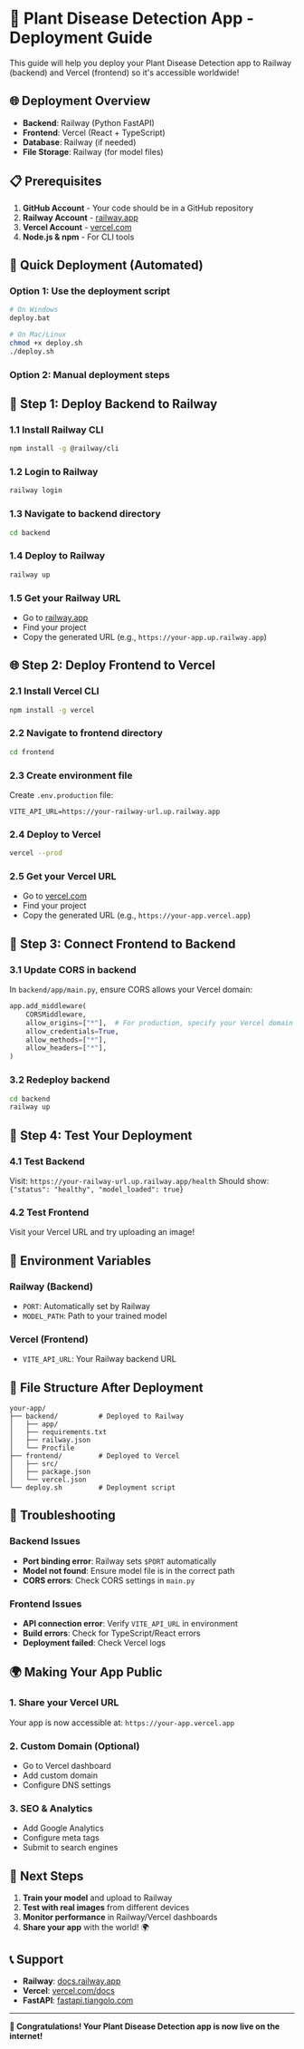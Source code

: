 # 🚀 Plant Disease Detection App - Deployment Guide

This guide will help you deploy your Plant Disease Detection app to Railway (backend) and Vercel (frontend) so it's accessible worldwide!

## 🌐 **Deployment Overview**

- **Backend**: Railway (Python FastAPI)
- **Frontend**: Vercel (React + TypeScript)
- **Database**: Railway (if needed)
- **File Storage**: Railway (for model files)

## 📋 **Prerequisites**

1. **GitHub Account** - Your code should be in a GitHub repository
2. **Railway Account** - [railway.app](https://railway.app)
3. **Vercel Account** - [vercel.com](https://vercel.com)
4. **Node.js & npm** - For CLI tools

## 🚀 **Quick Deployment (Automated)**

### **Option 1: Use the deployment script**
```bash
# On Windows
deploy.bat

# On Mac/Linux
chmod +x deploy.sh
./deploy.sh
```

### **Option 2: Manual deployment steps**

## 🔧 **Step 1: Deploy Backend to Railway**

### **1.1 Install Railway CLI**
```bash
npm install -g @railway/cli
```

### **1.2 Login to Railway**
```bash
railway login
```

### **1.3 Navigate to backend directory**
```bash
cd backend
```

### **1.4 Deploy to Railway**
```bash
railway up
```

### **1.5 Get your Railway URL**
- Go to [railway.app](https://railway.app)
- Find your project
- Copy the generated URL (e.g., `https://your-app.up.railway.app`)

## 🌐 **Step 2: Deploy Frontend to Vercel**

### **2.1 Install Vercel CLI**
```bash
npm install -g vercel
```

### **2.2 Navigate to frontend directory**
```bash
cd frontend
```

### **2.3 Create environment file**
Create `.env.production` file:
```env
VITE_API_URL=https://your-railway-url.up.railway.app
```

### **2.4 Deploy to Vercel**
```bash
vercel --prod
```

### **2.5 Get your Vercel URL**
- Go to [vercel.com](https://vercel.com)
- Find your project
- Copy the generated URL (e.g., `https://your-app.vercel.app`)

## 🔗 **Step 3: Connect Frontend to Backend**

### **3.1 Update CORS in backend**
In `backend/app/main.py`, ensure CORS allows your Vercel domain:
```python
app.add_middleware(
    CORSMiddleware,
    allow_origins=["*"],  # For production, specify your Vercel domain
    allow_credentials=True,
    allow_methods=["*"],
    allow_headers=["*"],
)
```

### **3.2 Redeploy backend**
```bash
cd backend
railway up
```

## 🧪 **Step 4: Test Your Deployment**

### **4.1 Test Backend**
Visit: `https://your-railway-url.up.railway.app/health`
Should show: `{"status": "healthy", "model_loaded": true}`

### **4.2 Test Frontend**
Visit your Vercel URL and try uploading an image!

## 🔧 **Environment Variables**

### **Railway (Backend)**
- `PORT`: Automatically set by Railway
- `MODEL_PATH`: Path to your trained model

### **Vercel (Frontend)**
- `VITE_API_URL`: Your Railway backend URL

## 📁 **File Structure After Deployment**

```
your-app/
├── backend/          # Deployed to Railway
│   ├── app/
│   ├── requirements.txt
│   ├── railway.json
│   └── Procfile
├── frontend/         # Deployed to Vercel
│   ├── src/
│   ├── package.json
│   └── vercel.json
└── deploy.sh         # Deployment script
```

## 🚨 **Troubleshooting**

### **Backend Issues**
- **Port binding error**: Railway sets `$PORT` automatically
- **Model not found**: Ensure model file is in the correct path
- **CORS errors**: Check CORS settings in `main.py`

### **Frontend Issues**
- **API connection error**: Verify `VITE_API_URL` in environment
- **Build errors**: Check for TypeScript/React errors
- **Deployment failed**: Check Vercel logs

## 🌍 **Making Your App Public**

### **1. Share your Vercel URL**
Your app is now accessible at: `https://your-app.vercel.app`

### **2. Custom Domain (Optional)**
- Go to Vercel dashboard
- Add custom domain
- Configure DNS settings

### **3. SEO & Analytics**
- Add Google Analytics
- Configure meta tags
- Submit to search engines

## 🎯 **Next Steps**

1. **Train your model** and upload to Railway
2. **Test with real images** from different devices
3. **Monitor performance** in Railway/Vercel dashboards
4. **Share your app** with the world! 🌍

## 📞 **Support**

- **Railway**: [docs.railway.app](https://docs.railway.app)
- **Vercel**: [vercel.com/docs](https://vercel.com/docs)
- **FastAPI**: [fastapi.tiangolo.com](https://fastapi.tiangolo.com)

---

**🎉 Congratulations! Your Plant Disease Detection app is now live on the internet!**
